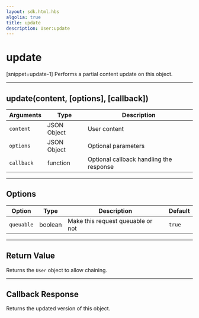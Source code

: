 ```yaml
---
layout: sdk.html.hbs
algolia: true
title: update
description: User:update
---
```

  

# update

[snippet=update-1]
Performs a partial content update on this object.

---

## update(content, [options], [callback])

| Arguments | Type | Description |
|---------------|---------|----------------------------------------|
| ``content`` | JSON Object | User content |
| ``options`` | JSON Object | Optional parameters |
| ``callback`` | function | Optional callback handling the response |

---

## Options

| Option | Type | Description | Default |
|---------------|---------|----------------------------------------|---------|
| ``queuable`` | boolean | Make this request queuable or not  | ``true`` |

---

## Return Value

Returns the `User` object to allow chaining.

---

## Callback Response

Returns the updated version of this object.
